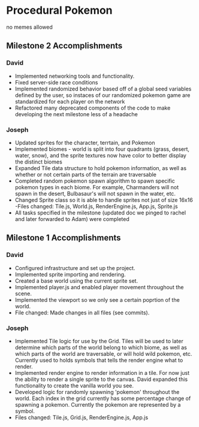 # Procedural Pokemon
no memes allowed


## Milestone 2 Accomplishments
### David
- Implemented networking tools and functionality.
- Fixed server-side race conditions
- Implemented randomized behavior based off of a global seed variables defined by the user, so instaces of our randomized pokemon game are standardized for each player on the network
- Refactored many deprecated components of the code to make developing the next milestone less of a headache

### Joseph
- Updated sprites for the character, terrtain, and Pokemon
- Implemented biomes - world is split into four quadrants (grass, desert, water, snow), and the sprite textures now have color to better display the distinct biomes
- Expanded Tile data structure to hold pokemon information, as well as whether or not certain parts of the terrain are traversable
- Completed random pokemon spawn algorithm to spawn specific pokemon types in each biome. For example, Charmanders will not spawn in the desert, Bulbasaur's will not spawn in the water, etc.
- Changed Sprite class so it is able to handle sprites not just of size 16x16
-Files changed: Tile.js, World.js, RenderEngine.js, App.js, Sprite.js
- All tasks specified in the milestone (updated doc we pinged to rachel and later forwarded to Adam) were completed

## Milestone 1 Accomplishments

### David
- Configured infrastructure and set up the project. 
- Implemented sprite importing and rendering.
- Created a base world using the current sprite set.
- Implemented player.js and enabled player movement throughout the scene.
- Implemented the viewport so we only see a certain poprtion of the world.
- File changed: Made changes in all files (see commits).

### Joseph 
- Implemented Tile logic for use by the Grid. Tiles will be used to later determine which parts of the world belong to which biome, as well as which parts of the world are traversable, or will hold wild pokemon, etc. Currently used to holds symbols that tells the render engine what to render.
- Implemented render engine to render information in a tile. For now just the ability to render a single sprite to the canvas. David expanded this functionality to create the vanilla world you see.
- Developed logic for randomly spawning 'pokemon' throughout the world. Each index in the grid currently has some percentage change of spawning a pokemon. Currently the pokemon are represented by a symbol.
- Files changed: Tile.js, Grid.js, RenderEngine.js, App.js